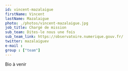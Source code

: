 ```yaml
---
id: vincent-mazalaigue
firstName: Vincent
lastName: Mazalaigue
photo: ./photos/vincent-mazalaigue.jpg
job_title: Chargé de mission
sub_team: Dites-le nous une fois
sub_team_link: https://observatoire.numerique.gouv.fr/
twitter: mazalaiguev
e-mail :
group : ["team"]
---
```


Bio à venir

